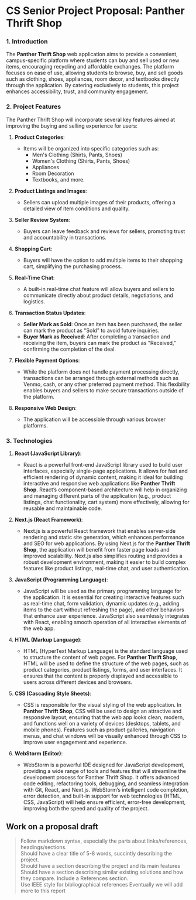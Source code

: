 # **CS Senior Project Proposal: Panther Thrift Shop**

### **1. Introduction**
The **Panther Thrift Shop** web application aims to provide a convenient, campus-specific platform where students can buy and sell used or new items, encouraging recycling and affordable exchanges. The platform focuses on ease of use, allowing students to browse, buy, and sell goods such as clothing, shoes, appliances, room decor, and textbooks directly through the application. By catering exclusively to students, this project enhances accessibility, trust, and community engagement.

### **2. Project Features**
The Panther Thrift Shop will incorporate several key features aimed at improving the buying and selling experience for users:

1. **Product Categories**:
    - Items will be organized into specific categories such as:
        - Men's Clothing (Shirts, Pants, Shoes)
        - Women's Clothing (Shirts, Pants, Shoes)
        - Appliances
        - Room Decoration
        - Textbooks, and more.

2. **Product Listings and Images**:
    - Sellers can upload multiple images of their products, offering a detailed view of item conditions and quality.

3. **Seller Review System**:
    - Buyers can leave feedback and reviews for sellers, promoting trust and accountability in transactions.

4. **Shopping Cart**:
    - Buyers will have the option to add multiple items to their shopping cart, simplifying the purchasing process.

5. **Real-Time Chat**:
    - A built-in real-time chat feature will allow buyers and sellers to communicate directly about product details, negotiations, and logistics.

6. **Transaction Status Updates**:
    - **Seller Mark as Sold**: Once an item has been purchased, the seller can mark the product as "Sold" to avoid future inquiries.
    - **Buyer Mark as Received**: After completing a transaction and receiving the item, buyers can mark the product as "Received," confirming the completion of the deal.

7. **Flexible Payment Options**:
    - While the platform does not handle payment processing directly, transactions can be arranged through external methods such as Venmo, cash, or any other preferred payment method. This flexibility enables buyers and sellers to make secure transactions outside of the platform.

8. **Responsive Web Design**:
    - The application will be accessible through various browser platforms.

### **3. Technologies**

1. **React (JavaScript Library)**:
    - React is a powerful front-end JavaScript library used to build user interfaces, especially single-page applications. It allows for fast and efficient rendering of dynamic content, making it ideal for building interactive and responsive web applications like **Panther Thrift Shop**. React’s component-based architecture will help in organizing and managing different parts of the application (e.g., product listings, chat functionality, cart system) more effectively, allowing for reusable and maintainable code. 

2. **Next.js (React Framework)**:
    - Next.js is a powerful React framework that enables server-side rendering and static site generation, which enhances performance and SEO for web applications. By using Next.js for the **Panther Thrift Shop**, the application will benefit from faster page loads and improved scalability. Next.js also simplifies routing and provides a robust development environment, making it easier to build complex features like product listings, real-time chat, and user authentication.


3. **JavaScript (Programming Language)**:
    - JavaScript will be used as the primary programming language for the application. It is essential for creating interactive features such as real-time chat, form validation, dynamic updates (e.g., adding items to the cart without refreshing the page), and other behaviors that enhance user experience. JavaScript also seamlessly integrates with React, enabling smooth operation of all interactive elements of the web app.


4. **HTML (Markup Language)**:
    - HTML (HyperText Markup Language) is the standard language used to structure the content of web pages. For **Panther Thrift Shop**, HTML will be used to define the structure of the web pages, such as product categories, product listings, forms, and user interfaces. It ensures that the content is properly displayed and accessible to users across different devices and browsers.


5. **CSS (Cascading Style Sheets)**:
    - CSS is responsible for the visual styling of the web application. In **Panther Thrift Shop**, CSS will be used to design an attractive and responsive layout, ensuring that the web app looks clean, modern, and functions well on a variety of devices (desktops, tablets, and mobile phones). Features such as product galleries, navigation menus, and chat windows will be visually enhanced through CSS to improve user engagement and experience.

6. **WebStorm (Editor)**:
   - WebStorm is a powerful IDE designed for JavaScript development, providing a wide range of tools and features that will streamline the development process for Panther Thrift Shop. It offers advanced code editing, refactoring tools, debugging, and seamless integration with Git, React, and Next.js. WebStorm’s intelligent code completion, error detection, and built-in support for web technologies (HTML, CSS, JavaScript) will help ensure efficient, error-free development, improving both the speed and quality of the project.

## Work on a proposal draft
> Follow markdown syntax, especially the parts about links/references, headings/sections. \
> Should have a clear title of 5-8 words, succintly describing the project. \
> Should have a section describing the project and its main features \
> Should have a section describing similar existing solutions and how they compare. Include a References section. \
> Use IEEE style for bibliographical references
> Eventually we will add more to this report
